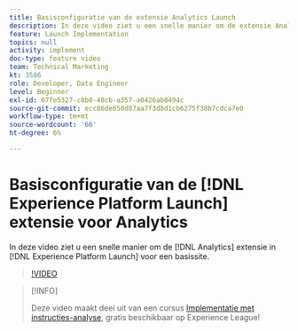 ```yaml
---
title: Basisconfiguratie van de extensie Analytics Launch
description: In deze video ziet u een snelle manier om de extensie Analytics in Launch te configureren voor een basissite.
feature: Launch Implementation
topics: null
activity: implement
doc-type: feature video
team: Technical Marketing
kt: 3586
role: Developer, Data Engineer
level: Beginner
exl-id: 07fe5327-c8b8-48cb-a357-a0426ab8494c
source-git-commit: ecc86de650d87aa7f3d8d1cb6275f38b7cdca7e0
workflow-type: tm+mt
source-wordcount: '66'
ht-degree: 6%

---
```


# Basisconfiguratie van de [!DNL Experience Platform Launch] extensie voor Analytics

In deze video ziet u een snelle manier om de [!DNL Analytics] extensie in [!DNL Experience Platform Launch] voor een basissite.

>[!VIDEO](https://video.tv.adobe.com/v/28751/?quality=12&learn=on)

>[!INFO]
>
> Deze video maakt deel uit van een cursus [Implementatie met instructies-analyse](https://experienceleague.adobe.com/?recommended=Analytics-D-1-2019.1), gratis beschikbaar op Experience League!